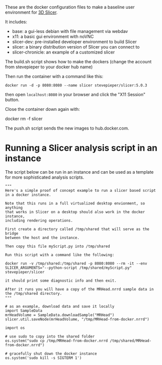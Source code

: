 These are the docker configuration files to make a baseline user
environment for [3D Slicer][slicer].

It includes:
* base: a gui-less debian with file management via webdav
* x11: a basic gui environment with noVNC
* slicer-dev: pre-installed developer environment to build Slicer
* slicer: a binary distribution version of Slicer you can connect to
* slicer-chronicle: an example of a customized slicer

The build.sh script shows how to make the dockers (change the account
from stevepieper to your docker hub name)

Then run the container with a command like this:

`docker run -d -p 8080:8080 --name slicer stevepieper/slicer:5.0.3`

then open `localhost:8080` in your browser and click the "X11 Session" button.

Close the container down again with:

 docker rm -f slicer

The push.sh script sends the new images to hub.docker.com.

[slicer]: http://slicer.org


# Running a Slicer analysis script in an instance

The script below can be run in an instance and can be used as a template for more sophisticated analysis scripts.

```
"""
Here's a simple proof of concept example to run a slicer based script
in a docker instance.

Note that this runs in a full virtualized desktop envionment, so anything
that works in Slicer on a desktop should also work in the docker instance,
including rendering operations.

First create a directory called /tmp/shared that will serve as the bridge
between the host and the instance.

Then copy this file myScript.py into /tmp/shared

Run this script with a command like the following:

docker run -v /tmp/shared:/tmp/shared -p 8080:8080 --rm -it --env SLICER_ARGUMENTS="--python-script /tmp/shared/myScript.py" stevepieper/slicer

it should print some diagnostic info and then exit.

After it runs you will have a copy of the MRHead.nrrd sample data in the /tmp/shared directory.
"""

# as an example, download data and save it locally
import SampleData
mrHeadVolume = SampleData.downloadSample("MRHead")
slicer.util.saveNode(mrHeadVolume, "/tmp/MRHead-from-docker.nrrd")

import os

# use sudo to copy into the shared folder
os.system("sudo cp /tmp/MRHead-from-docker.nrrd /tmp/shared/MRHead-from-docker.nrrd")

# gracefully shut down the docker instance
os.system('sudo kill -s SIGTERM 1')
```

